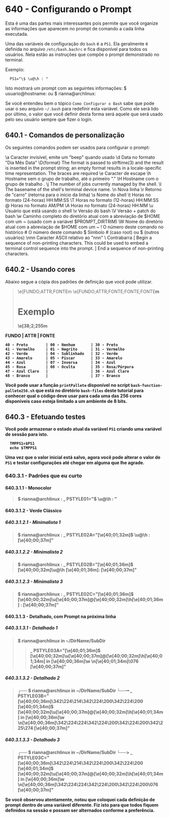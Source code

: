 ﻿# 640 - Configurando o Prompt

Esta é uma das partes mais interessantes pois permite que você organize as informações que aparecem
no prompt de comando a cada linha executada.

Uma das variáveis de configuração do ``bash`` é a ``PS1``. Ela geralmente é definida no arquivo 
``/etc/bash.bachrc`` e fica disponível para todos os usuários. Nela estão as instruções que compõe 
o prompt demonstrado no terminal.

Exemplo:
``` /etc/bash.bachrc
  PS1="\$ \u@\h : "
```

Isto mostrará um prompt com as seguintes informações:
  $ usuario@hostname: 
  ou
  $ rianna@archlinux: 

Se você entendeu bem o tópico ``Como Configurar o Bash`` sabe que pode usar o seu arquivo 
``~/.bash`` para redefinir esta variável. Como ele será lido por último, o valor que você definir
desta forma será aquele que será usado pelo seu usuário sempre que fizer o login.



## 640.1 - Comandos de personalização

Os seguintes comandos podem ser usados para configurar o prompt:

  \a    Caracter invisível, emite um "beep" quando usado
  \d    Data no formato "Dia Mês Data"
  \D{format}  The format is passed to strftime(3) and the result is inserted in the prompt string;
              an empty format results in a locale-specific time representation. 
              The braces are required
  \e    Caracter de escape
  \h    Hostname sem o grupo de trabalho, até o primeiro "."
  \H    Hostname com o grupo de trabalho . 
  \j    The number of jobs currently managed by the shell. 
  \l    The basename of the shell's terminal device name. 
  \n    Nova linha
  \r    Retorno de "carro" (retorna para o início da linha)
  \s    Nome do shell
  \t    Horas no formato (24-horas) HH:MM:SS 
  \T    Horas no formato (12-horas) HH:MM:SS  
  \@    Horas no formato AM/PM
  \A    Horas no formato (24-horas) HH:MM 
  \u    Usuário que está usando o shell
  \v    Versão do bash
  \V    Versão + patch do bash
  \w    Caminho completo do diretório atual
        com a abreviação de $HOME com um ~ (usado com a variável $PROMPT_DIRTRIM)
  \W    Nome do diretório atual 
        com a abreviação de $HOME com um ~
  \!    O número deste comando no histórico
  \#    O número deste comando
  \$    Simbolo # (caso root) ou $ (outros usuários) 
  \nnn  Caracter ASCII relativo ao "nnn"
  \\    Contrabarra
  \[    Begin a sequence of non-printing characters. This could be used to embed a terminal 
        control sequence into the prompt. 
  \]    End a sequence of non-printing characters. 



## 640.2 - Usando cores

Abaixo segue a cópia dos padrões de definição que você pode utilizar.

> \e[FUNDO;ATTR;FONTEm
> \e[FUNDO;ATTR;FONTE<r>;FONTE<g>;FONTE<b>m
> # Exemplo
> \e[38;2;255m

FUNDO                 | ATTR              | FONTE

    40 - Preto        | 00 - Nenhum       | 30 - Preto
    41 - Vermelho     | 01 - Negrito      | 31 - Vermelho
    42 - Verde        | 04 - Sublinhado   | 32 - Verde
    43 - Amarelo      | 05 - Piscar       | 33 - Amarelo
    44 - Azul         | 07 - Inversa      | 34 - Azul
    45 - Rosa         | 08 - Oculta       | 35 - Rosa/Púrpura
    47 - Azul Claro   |                   | 36 - Azul Claro
    48 - Branco       |                   | 37 - Branco 


Você pode usar a função ``printPallete`` disponível no script ``bash-function-pallete256.sh`` que
está no diretório ``bash-files`` deste tutorial para conhecer qual o código deve usar para cada uma
das 256 cores disponíveis caso esteja limitado a um ambiente de 8 bits.




## 640.3 - Efetuando testes

Você pode armazenar o estado atual da variável ``PS1`` criando uma variável de sessão para isto.

``` shell
  TMPPS1=$PS1
  echo $TMPPS1
```

Uma vez que o valor inicial está salvo, agora você pode alterar o valor de ``PS1`` e testar 
configurações até chegar em alguma que lhe agrade.



### 640.3.1 - Padrões que eu curto

#### 640.3.1.1 - Monocolor
> $ rianna@archlinux : _
> PSTYLE01="\$ \u@\h : "


#### 640.3.1.2 - Verde Clássico
##### 640.3.1.2.1 - Minimalista 1
> $ rianna@archlinux : _
> PSTYLE02A="\[\e[40;01;32m\]\$ \u@\h : \[\e[40;00;37m\]"


##### 640.3.1.2.2 - Minimalista 2
> $ rianna@archlinux : _
> PSTYLE02B="\[\e[40;01;36m\]\$ \[\e[40;00;32m\]\u@\h \[\e[40;01;36m\]: \[\e[40;00;37m\]"


##### 640.3.1.2.3 - Minimalista 3
> $ rianna@archlinux : _
> PSTYLE02C="\[\e[40;01;36m\]\$ \[\e[40;00;32m\]\u\[\e[40;00;37m\]@\[\e[40;00;32m\]\h\[\e[40;01;36m\] : \[\e[40;00;37m\]"


#### 640.3.1.3 - Detalhado, com Prompt na próxima linha
##### 640.3.1.3.1 - Detalhado 1
> $ rianna@archlinux in ~/DirName/SubDir
> > _
> PSTYLE03A="\[\e[40;01;36m\]\$ \[\e[40;00;32m\]\u\[\e[40;00;37m\]@\[\e[40;00;32m\]\h\[\e[40;01;34m\] in \[\e[40;00;36m\]\w \n\[\e[40;01;34m\]\076 \[\e[40;00;37m\]"


##### 640.3.1.3.2 - Detalhado 2
> ┌── $ rianna@archlinux in ~/DirName/SubDir
> └──╼ _
> PSTYLE03B="\[\e[40;00;36m\]\342\224\214\342\224\200\342\224\200 \[\e[40;01;34m\]\$ \[\e[40;00;32m\]\u\[\e[40;00;37m\]@\[\e[40;00;32m\]\h\[\e[40;01;34m\] in \[\e[40;00;36m\]\w \n\[\e[40;00;36m\]\342\224\224\342\224\200\342\224\200\342\225\274 \[\e[40;00;37m\]"


##### 640.3.1.3.3 - Detalhado 3
> ┌── $ rianna@archlinux in ~/DirName/SubDir
> └──> _
> PSTYLE03C="\[\e[40;00;36m\]\342\224\214\342\224\200\342\224\200 \[\e[40;01;34m\]\$ \[\e[40;00;32m\]\u\[\e[40;00;37m\]@\[\e[40;00;32m\]\h\[\e[40;01;34m\] in \[\e[40;00;36m\]\w \n\[\e[40;00;36m\]\342\224\224\342\224\200\342\224\200\076 \[\e[40;00;37m\]"


Se você observou atentamente, notou que coloquei cada definição de prompt dentro de uma variável
diferente. Fiz isto para que todos fiquem definidos na sessão e possam ser alternados conforme
a preferência.
